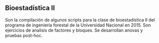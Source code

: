 ## Bioestadística II 

Son la compilación de algunos scripts para la clase de bioestadística II del programa de ingeniería forestal de la Universidad Nacional en 2015. Son ejercicios de analisis de factores y bloques. Se desarrollan anovas y pruebas post-hoc. 